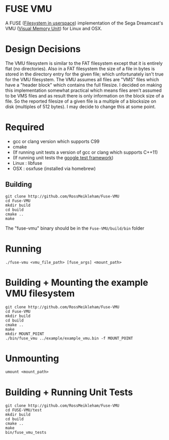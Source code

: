 # FUSE VMU

A FUSE ([Filesystem in userspace](https://en.wikipedia.org/wiki/Filesystem_in_Userspace)) 
implementation of the Sega Dreamcast's VMU ([Visual Memory Unit](https://en.wikipedia.org/wiki/VMU)) for Linux and OSX. 

# Design Decisions
The VMU filesystem is similar to the FAT filesystem except that
it is entirely flat (no directories). Also in a FAT filesystem 
the size of a file in bytes is stored in the directory entry for the 
given file; which unfortunately isn't true for the VMU filesystem. 
The VMU assumes all files are "VMS" files which have a "header block" 
which contains the full filesize. I decided on  making this implementation 
somewhat practical which means files aren't assumed to be VMS files
and as result there is only information on the block size of a file. 
So the reported filesize of a given file is a multiple of a blocksize on 
disk (multiples of 512 bytes). I may decide to change this at some point.

# Required
- gcc or clang version which supports C99
- cmake
- (If running unit tests a version of gcc or clang which supports C++11)
- (If running unit tests the [google test framework](https://github.com/google/googletest)) 
- Linux : libfuse
- OSX : osxfuse (installed via homebrew)

## Building
```
git clone http://github.com/RossMeikleham/Fuse-VMU
cd Fuse-VMU
mkdir build
cd build
cmake ..
make
```

The "fuse-vmu" binary should be in the `Fuse-VMU/build/bin` folder


# Running
`./fuse-vmu <vmu_file_path> [fuse_args] <mount_path>`

# Building + Mounting the example VMU filesystem
```
git clone http://github.com/RossMeikleham/Fuse-VMU
cd Fuse-VMU
mkdir build
cd build
cmake ..
make
mkdir MOUNT_POINT
./bin/fuse_vmu ../example/example_vmu.bin -f MOUNT_POINT
```


# Unmounting
`umount <mount_path>`

# Building + Running Unit Tests
```
git clone http://github.com/RossMeikleham/Fuse-VMU
cd FUSE-VMU/test
mkdir build
cd build
cmake ..
make
bin/fuse_vmu_tests
```
